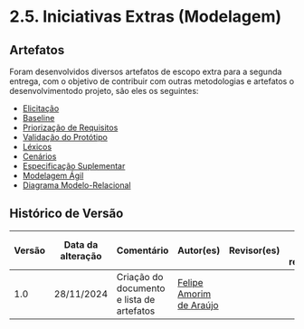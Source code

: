 # 2.5. Iniciativas Extras (Modelagem)

## Artefatos

Foram desenvolvidos diversos artefatos de escopo extra para a segunda entrega, com o objetivo de contribuir com outras metodologias e artefatos o desenvolvimentodo projeto, são eles os seguintes:

- [Elicitação]()
- [Baseline]()
- [Priorização de Requisitos]()
- [Validação do Protótipo]()
- [Léxicos]()
- [Cenários]()
- [Especificação Suplementar]()
- [Modelagem Ágil]()
- [Diagrama Modelo-Relacional]()

## Histórico de Versão

| Versão | Data da alteração | Comentário | Autor(es) | Revisor(es) | Data de revisão |
|--------|-----------|-----------|-----------|-------------|-------------|
| 1.0 | 28/11/2024 | Criação do documento e lista de artefatos | [Felipe Amorim de Araújo](https://github.com/lipeaaraujo) |  |  |